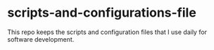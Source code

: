 # scripts-and-configurations-file
This repo keeps the scripts and configuration files that I use daily for software development.
